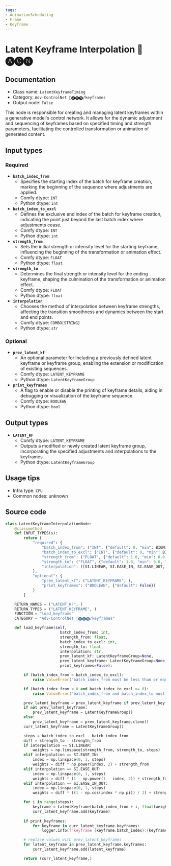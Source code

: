 ```yaml
---
tags:
- AnimationScheduling
- Frame
- Keyframe
---
```


# Latent Keyframe Interpolation 🛂🅐🅒🅝
## Documentation
- Class name: `LatentKeyframeTiming`
- Category: `Adv-ControlNet 🛂🅐🅒🅝/keyframes`
- Output node: `False`

This node is responsible for creating and managing latent keyframes within a generative model's control network. It allows for the dynamic adjustment and sequencing of keyframes based on specified timing and strength parameters, facilitating the controlled transformation or animation of generated content.
## Input types
### Required
- **`batch_index_from`**
    - Specifies the starting index of the batch for keyframe creation, marking the beginning of the sequence where adjustments are applied.
    - Comfy dtype: `INT`
    - Python dtype: `int`
- **`batch_index_to_excl`**
    - Defines the exclusive end index of the batch for keyframe creation, indicating the point just beyond the last batch index where adjustments cease.
    - Comfy dtype: `INT`
    - Python dtype: `int`
- **`strength_from`**
    - Sets the initial strength or intensity level for the starting keyframe, influencing the beginning of the transformation or animation effect.
    - Comfy dtype: `FLOAT`
    - Python dtype: `float`
- **`strength_to`**
    - Determines the final strength or intensity level for the ending keyframe, shaping the culmination of the transformation or animation effect.
    - Comfy dtype: `FLOAT`
    - Python dtype: `float`
- **`interpolation`**
    - Chooses the method of interpolation between keyframe strengths, affecting the transition smoothness and dynamics between the start and end points.
    - Comfy dtype: `COMBO[STRING]`
    - Python dtype: `str`
### Optional
- **`prev_latent_kf`**
    - An optional parameter for including a previously defined latent keyframe or keyframe group, enabling the extension or modification of existing sequences.
    - Comfy dtype: `LATENT_KEYFRAME`
    - Python dtype: `LatentKeyframeGroup`
- **`print_keyframes`**
    - A flag to enable or disable the printing of keyframe details, aiding in debugging or visualization of the keyframe sequence.
    - Comfy dtype: `BOOLEAN`
    - Python dtype: `bool`
## Output types
- **`LATENT_KF`**
    - Comfy dtype: `LATENT_KEYFRAME`
    - Outputs a modified or newly created latent keyframe group, incorporating the specified adjustments and interpolations to the keyframes.
    - Python dtype: `LatentKeyframeGroup`
## Usage tips
- Infra type: `CPU`
- Common nodes: unknown


## Source code
```python
class LatentKeyframeInterpolationNode:
    @classmethod
    def INPUT_TYPES(s):
        return {
            "required": {
                "batch_index_from": ("INT", {"default": 0, "min": BIGMIN, "max": BIGMAX, "step": 1}),
                "batch_index_to_excl": ("INT", {"default": 0, "min": BIGMIN, "max": BIGMAX, "step": 1}),
                "strength_from": ("FLOAT", {"default": 1.0, "min": 0.0, "max": 10.0, "step": 0.001}, ),
                "strength_to": ("FLOAT", {"default": 1.0, "min": 0.0, "max": 10.0, "step": 0.001}, ),
                "interpolation": ([SI.LINEAR, SI.EASE_IN, SI.EASE_OUT, SI.EASE_IN_OUT], ),
            },
            "optional": {
                "prev_latent_kf": ("LATENT_KEYFRAME", ),
                "print_keyframes": ("BOOLEAN", {"default": False})
            }
        }

    RETURN_NAMES = ("LATENT_KF", )
    RETURN_TYPES = ("LATENT_KEYFRAME", )
    FUNCTION = "load_keyframe"
    CATEGORY = "Adv-ControlNet 🛂🅐🅒🅝/keyframes"

    def load_keyframe(self,
                        batch_index_from: int,
                        strength_from: float,
                        batch_index_to_excl: int,
                        strength_to: float,
                        interpolation: str,
                        prev_latent_kf: LatentKeyframeGroup=None,
                        prev_latent_keyframe: LatentKeyframeGroup=None, # old name
                        print_keyframes=False):

        if (batch_index_from > batch_index_to_excl):
            raise ValueError("batch_index_from must be less than or equal to batch_index_to.")

        if (batch_index_from < 0 and batch_index_to_excl >= 0):
            raise ValueError("batch_index_from and batch_index_to must be either both positive or both negative.")

        prev_latent_keyframe = prev_latent_keyframe if prev_latent_keyframe else prev_latent_kf
        if not prev_latent_keyframe:
            prev_latent_keyframe = LatentKeyframeGroup()
        else:
            prev_latent_keyframe = prev_latent_keyframe.clone()
        curr_latent_keyframe = LatentKeyframeGroup()

        steps = batch_index_to_excl - batch_index_from
        diff = strength_to - strength_from
        if interpolation == SI.LINEAR:
            weights = np.linspace(strength_from, strength_to, steps)
        elif interpolation == SI.EASE_IN:
            index = np.linspace(0, 1, steps)
            weights = diff * np.power(index, 2) + strength_from
        elif interpolation == SI.EASE_OUT:
            index = np.linspace(0, 1, steps)
            weights = diff * (1 - np.power(1 - index, 2)) + strength_from
        elif interpolation == SI.EASE_IN_OUT:
            index = np.linspace(0, 1, steps)
            weights = diff * ((1 - np.cos(index * np.pi)) / 2) + strength_from

        for i in range(steps):
            keyframe = LatentKeyframe(batch_index_from + i, float(weights[i]))
            curr_latent_keyframe.add(keyframe)
        
        if print_keyframes:
            for keyframe in curr_latent_keyframe.keyframes:
                logger.info(f"keyframe {keyframe.batch_index}:{keyframe.strength}")

        # replace values with prev_latent_keyframes
        for latent_keyframe in prev_latent_keyframe.keyframes:
            curr_latent_keyframe.add(latent_keyframe)

        return (curr_latent_keyframe,)

```
